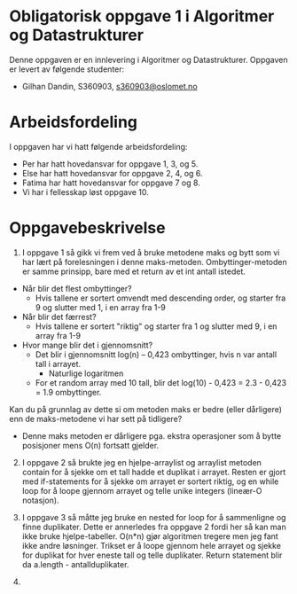 # Obligatorisk oppgave 1 i Algoritmer og Datastrukturer

Denne oppgaven er en innlevering i Algoritmer og Datastrukturer. 
Oppgaven er levert av følgende studenter:
* Gilhan Dandin, S360903, s360903@oslomet.no


# Arbeidsfordeling

I oppgaven har vi hatt følgende arbeidsfordeling:
* Per har hatt hovedansvar for oppgave 1, 3, og 5. 
* Else har hatt hovedansvar for oppgave 2, 4, og 6. 
* Fatima har hatt hovedansvar for oppgave 7 og 8. 
* Vi har i fellesskap løst oppgave 10. 

# Oppgavebeskrivelse

1. I oppgave 1 så gikk vi frem ved å bruke metodene maks og bytt som vi har lært
på forelesningen i denne maks-metoden. Ombyttinger-metoden er samme prinsipp,
bare med et return av et int antall istedet.

* Når blir det flest ombyttinger? 
  * Hvis tallene er sortert omvendt med descending order, og starter fra 9 og slutter med 1, i en array fra 1-9
* Når blir det færrest?
  * Hvis tallene er sortert "riktig" og starter fra 1 og slutter med 9, i en array fra 1-9
* Hvor mange blir det i gjennomsnitt?
  * Det blir i gjennomsnitt log(n) – 0,423 ombyttinger, hvis n var antall tall i arrayet.
    * Naturlige logaritmen
  * For et random array med 10 tall, blir det log(10) - 0,423 = 2.3 - 0,423 = 1.9 ombyttinger.

Kan du på grunnlag av dette si om metoden maks er bedre (eller dårligere)
enn de maks-metodene vi har sett på tidligere?
* Denne maks metoden er dårligere pga. ekstra operasjoner som å bytte posisjoner mens O(n) fortsatt gjelder.


2. I oppgave 2 så brukte jeg en hjelpe-arraylist og arraylist metoden contain for å sjekke om et tall
hadde et duplikat i arrayet. Resten er gjort med if-statements for å sjekke om arrayet er sortert riktig, og en while
loop for å loope gjennom arrayet og telle unike integers (lineær-O notasjon). 

3. I oppgave 3 så måtte jeg bruke en nested for loop for å sammenligne og finne duplikater. Dette er annerledes
  fra oppgave 2 fordi her så kan man ikke bruke hjelpe-tabeller. O(n*n) gjør algoritmen tregere men jeg fant ikke andre løsninger.
  Trikset er å loope gjennom hele arrayet og sjekke for duplikat for hver eneste tall og telle duplikater. 
  Return statement blir da a.length - antallduplikater.

4. 
